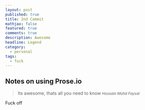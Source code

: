 ```yaml
---
layout: post
published: true
title: 2nd Commit
mathjax: false
featured: true
comments: true
description: Awesome
headline: Legend
category: 
  - personal
tags: 
  - fuck
---
```


## Notes on using Prose.io

> Its awesome, thats all you need to know
><cite><small>Hossain Mohd Faysal</small></cite>

Fuck off


